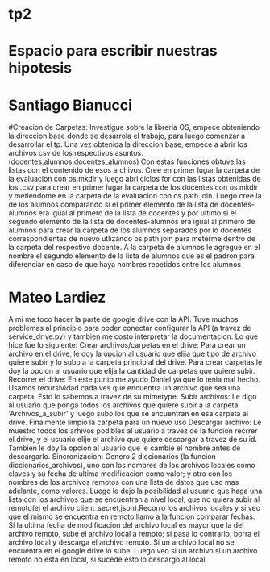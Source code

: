 # tp2
# Espacio para escribir nuestras hipotesis

# Santiago Bianucci
#Creacion de Carpetas:
Investigue sobre la libreria OS, empece obteniendo la direccion base donde se desarrola el trabajo,
para luego comenzar a desarrollar el tp.
Una vez obtenida la direccion base, empece a abrir los archivos csv de los respectivos asuntos.(docentes,alumnos,docentes_alumnos)
Con estas funciones obtuve las listas con el contenido de esos archivos.
Cree en primer lugar la carpeta de la evaluacion con os.mkdir y luego abri ciclos for con las listas obtenidas de los .csv para crear
en primer lugar la carpeta de los docentes con os.mkdir y metiendome en la carpeta de la evaluacion con os.path.join.
Luego cree la de los alumnos comparando si el primer elemento de la lista de docentes-alumnos era igual al primero de la lista de docentes
y por ultimo si el segundo elemento de la lista de docentes-alumnos era igual al primero de alumnos para crear la carpeta de los alumnos 
separados por lo docentes correspondientes de nuevo utlizando os.path.join para meterme dentro de la carpeta del respectivo docente. 
A la carpeta de alumnos le agregue en el nombre el segundo elemento de la lista de alumnos que es el padron para diferenciar en caso
de que haya nombres repetidos entre los alumnos

# Mateo Lardiez
A mi me toco hacer la parte de google drive con la API. Tuve muchos problemas al principio para poder conectar configurar la API (a travez de service_drive.py) y tambien me costo interpretar la documentacion. Lo que hice fue lo siguiente:
Crear archivos/carpetas en el drive:
Para crear un archivo en el drive, le doy la opcion al usuario que elija que tipo de archivo quiere subir y lo subo a la carpeta principial del drive. Para crear carpetas le doy la opcion al usuario que elija la cantidad de carpetas que quiere subir.
Recorrer el drive:
En este punto me ayudo Daniel ya que lo tenia mal hecho. Usamos recursividad cada ves que encuentra un archivo que sea una carpeta. Esto lo sabemos a travez de su mimetype.
Subir archivos:
Le digo al usuario que ponga todos los archivos que quiere subir a la carpeta 'Archivos_a_subir' y luego subo los que se encuentran en esa carpeta al drive. Finalmente limpio la carpeta para un nuevo uso
Descargar archivo:
Le muestro todos los arhivos podibles al usuario a travez de la funcion recrrer el drive, y el usuario elije el archivo que quiere descargar a travez de su id. Tambien le doy la opcion al usuario que le cambie el nombre antes de descargarlo.
Sincronizacion: 
Genero 2 diccionarios (la funcion diccionarios_archivos), uno con los nombres de los archivos locales como claves y su fecha de ultima modificacion como valor; y otro con los nombres de los archivos remotos con una lista de datos que uso mas adelante, como valores. Luego le dejo la posibilidad al usuario que haga una lista con los archivos que se encuentran a nivel local, que no quiera subir al remoto(ej el archivo client_secret,json).Recorro los archivos locales y si veo que el mismo se encuentra en remoto llamo a la funcion comparar fechas. Si la ultima fecha de modificacion del archivo local es mayor que la del archivo remoto, sube el archivo local a remoto; si pasa lo contrario, borra el archivo local y descarga el archivo remoto. Si un archivo local no se encuentra en el google drive lo sube. Luego veo si un archivo si un archivo remoto no esta en local, si sucede esto lo descargo al local.
